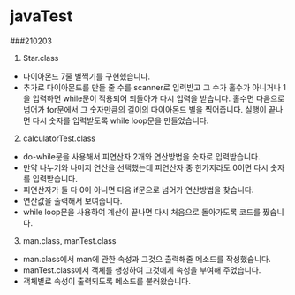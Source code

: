 # javaTest
###210203
1. Star.class
  - 다이아몬드 7줄 별찍기를 구현했습니다. 
  - 추가로 다이아몬드를 만들 줄 수를 scanner로 입력받고 그 수가 홀수가 아니거나 1을 입력하면 while문이 적용되어 되돌아가 다시 입력을 받습니다.
    홀수면 다음으로 넘어가 for문에서 그 숫자만큼의 길이의 다이아몬드 별을 찍어줍니다. 실행이 끝나면 다시 숫자를 입력받도록 while loop문을 만들었습니다.
2. calculatorTest.class
  - do-while문을 사용해서 피연산자 2개와 연산방법을 숫자로 입력받습니다.
  - 만약 나누기와 나머지 연산을 선택했는데 피연산자 중 한가지라도 0이면 다시 숫자를 입력받습니다.
  - 피연산자가 둘 다 0이 아니면 다음 if문으로 넘어가 연산방법을 찾습니다.
  - 연산값을 출력해서 보여줍니다.
  - while loop문을 사용하여 계산이 끝나면 다시 처음으로 돌아가도록 코드를 짰습니다.
3. man.class, manTest.class
  - man.class에서 man에 관한 속성과 그것으 출력해줄 메소드를 작성했습니다.
  - manTest.class에서 객체를 생성하여 그것에게 속성을 부여해 주었습니다.
  - 객체별로 속성이 출력되도록 메소드를 불러왔습니다.
